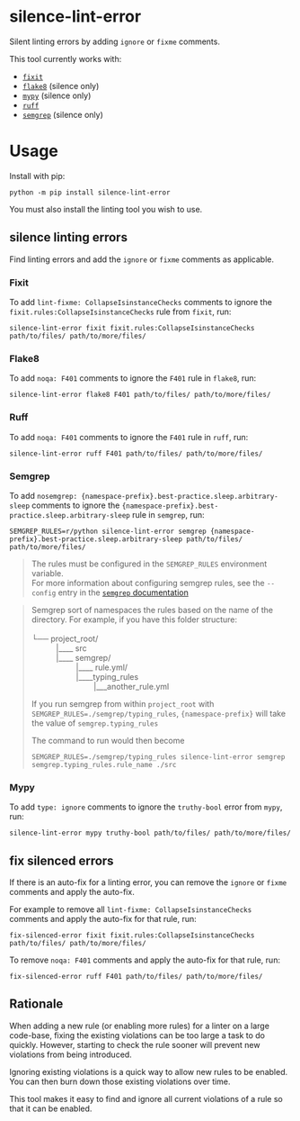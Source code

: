 # silence-lint-error

Silent linting errors
by adding `ignore` or `fixme` comments.

This tool currently works with:

- [`fixit`](https://github.com/Instagram/Fixit)
- [`flake8`](https://github.com/PyCQA/flake8) (silence only)
- [`mypy`](https://www.mypy-lang.org) (silence only)
- [`ruff`](https://docs.astral.sh/ruff/)
- [`semgrep`](https://semgrep.dev/docs/) (silence only)

# Usage

Install with pip:

```shell
python -m pip install silence-lint-error
```

You must also install the linting tool you wish to use.

## silence linting errors

Find linting errors
and add the `ignore` or `fixme` comments as applicable.

### Fixit

To add `lint-fixme: CollapseIsinstanceChecks` comments
to ignore the `fixit.rules:CollapseIsinstanceChecks` rule from `fixit`,
run:

```shell
silence-lint-error fixit fixit.rules:CollapseIsinstanceChecks path/to/files/ path/to/more/files/
```
### Flake8
To add `noqa: F401` comments
to ignore the `F401` rule in `flake8`,
run:

```shell
silence-lint-error flake8 F401 path/to/files/ path/to/more/files/
```

### Ruff

To add `noqa: F401` comments
to ignore the `F401` rule in `ruff`,
run:

```shell
silence-lint-error ruff F401 path/to/files/ path/to/more/files/
```

### Semgrep

To add `nosemgrep: {namespace-prefix}.best-practice.sleep.arbitrary-sleep` comments
to ignore the `{namespace-prefix}.best-practice.sleep.arbitrary-sleep` rule in `semgrep`,
run:

```shell
SEMGREP_RULES=r/python silence-lint-error semgrep {namespace-prefix}.best-practice.sleep.arbitrary-sleep path/to/files/ path/to/more/files/
```

> The rules must be configured in the `SEMGREP_RULES` environment variable. <br>
> For more information about configuring semgrep rules,
see the `--config` entry in the [`semgrep` documentation](https://semgrep.dev/docs/cli-reference-oss/)


> Semgrep sort of namespaces the rules based on the name of the directory. For example, if you have this folder structure: <br>
> <br>
└── project_root/<br>
&nbsp;&nbsp;&nbsp;&nbsp;&nbsp;&nbsp;&nbsp;&nbsp;&nbsp;&nbsp;&nbsp;|____ src<br>
&nbsp;&nbsp;&nbsp;&nbsp;&nbsp;&nbsp;&nbsp;&nbsp;&nbsp;&nbsp; |____ semgrep/<br>
&nbsp;&nbsp;&nbsp;&nbsp;&nbsp;&nbsp;&nbsp;&nbsp;&nbsp;&nbsp;&nbsp;&nbsp;&nbsp;&nbsp;&nbsp;&nbsp;&nbsp;&nbsp;&nbsp; |____ rule.yml/<br>
&nbsp;&nbsp;&nbsp;&nbsp;&nbsp;&nbsp;&nbsp;&nbsp;&nbsp;&nbsp;&nbsp;&nbsp;&nbsp;&nbsp;&nbsp;&nbsp;&nbsp;&nbsp;&nbsp;&nbsp;|____typing_rules<br>
&nbsp;&nbsp;&nbsp;&nbsp;&nbsp;&nbsp;&nbsp;&nbsp;&nbsp;&nbsp;&nbsp;&nbsp;&nbsp;&nbsp;&nbsp;&nbsp;&nbsp;&nbsp;&nbsp;&nbsp;&nbsp;&nbsp;&nbsp;&nbsp;&nbsp;&nbsp;&nbsp;  |___another_rule.yml
> 
> If you run semgrep from within `project_root` with `SEMGREP_RULES=./semgrep/typing_rules`, `{namespace-prefix}` will take the value of `semgrep.typing_rules`<br>
> 
> The command to run would then become
> ```shell
> SEMGREP_RULES=./semgrep/typing_rules silence-lint-error semgrep semgrep.typing_rules.rule_name ./src
> ```


### Mypy
To add `type: ignore` comments
to ignore the `truthy-bool` error from `mypy`,
run:

```shell
silence-lint-error mypy truthy-bool path/to/files/ path/to/more/files/
```

## fix silenced errors


If there is an auto-fix for a linting error,
you can remove the `ignore` or `fixme` comments
and apply the auto-fix.

For example
to remove all `lint-fixme: CollapseIsinstanceChecks` comments
and apply the auto-fix for that rule,
run:

```shell
fix-silenced-error fixit fixit.rules:CollapseIsinstanceChecks path/to/files/ path/to/more/files/
```

To remove `noqa: F401` comments
and apply the auto-fix for that rule,
run:

```shell
fix-silenced-error ruff F401 path/to/files/ path/to/more/files/
```

## Rationale

When adding a new rule (or enabling more rules) for a linter
on a large code-base,
fixing the existing violations can be too large a task to do quickly.
However, starting to check the rule sooner
will prevent new violations from being introduced.

Ignoring existing violations is a quick way to allow new rules to be enabled.
You can then burn down those existing violations over time.

This tool makes it easy to find and ignore all current violations of a rule
so that it can be enabled.
